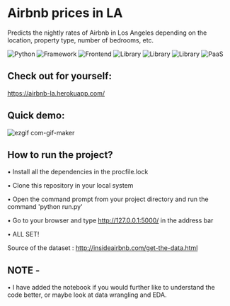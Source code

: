 # Airbnb prices in LA

Predicts the nightly rates of Airbnb in Los Angeles depending on the location, property type, number of bedrooms, etc.

![Python](https://img.shields.io/badge/Python-3.8-blueviolet)
![Framework](https://img.shields.io/badge/Framework-Flask-red)
![Frontend](https://img.shields.io/badge/Frontend-Plotly_Dash-green)
![Library](https://img.shields.io/badge/Library-pandas-yellow)
![Library](https://img.shields.io/badge/Library-scikit_learn-purple)
![Library](https://img.shields.io/badge/Library-NLTK-lightblue)
![PaaS](https://img.shields.io/badge/Paas-Heroku-fcba03)

## Check out for yourself:
https://airbnb-la.herokuapp.com/

## Quick demo: 

![ezgif com-gif-maker](https://user-images.githubusercontent.com/67918990/101460122-2b5cfa00-3907-11eb-8892-3adb0edd9d50.gif)

## How to run the project?

• Install all the dependencies in the procfile.lock 

• Clone this repository in your local system

• Open the command prompt from your project directory and run the command 'python run.py'

• Go to your browser and type http://127.0.0.1:5000/ in the address bar

• ALL SET! 

Source of the dataset : http://insideairbnb.com/get-the-data.html

## NOTE - 

• I have added the notebook if you would further like to understand the code better, or maybe look at data wrangling and EDA. 
